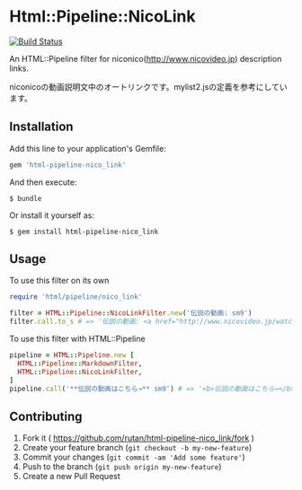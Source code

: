 # Html::Pipeline::NicoLink

[![Build Status](https://travis-ci.org/rutan/html-pipeline-nico_link.svg?branch=master)](https://travis-ci.org/rutan/html-pipeline-nico_link)

An HTML::Pipeline filter for niconico(http://www.nicovideo.jp) description links.

niconicoの動画説明文中のオートリンクです。mylist2.jsの定義を参考にしています。

## Installation

Add this line to your application's Gemfile:

```ruby
gem 'html-pipeline-nico_link'
```

And then execute:

    $ bundle

Or install it yourself as:

    $ gem install html-pipeline-nico_link

## Usage

To use this filter on its own

```ruby
require 'html/pipeline/nico_link'

filter = HTML::Pipeline::NicoLinkFilter.new('伝説の動画: sm9')
filter.call.to_s # => '伝説の動画: <a href="http://www.nicovideo.jp/watch/sm9">sm9</a>'
```

To use this filter with HTML::Pipeline

```ruby
pipeline = HTML::Pipeline.new [
  HTML::Pipeline::MarkdownFilter,
  HTML::Pipeline::NicoLinkFilter,
]
pipeline.call('**伝説の動画はこちら→** sm9') # => '<b>伝説の動画はこちら→</b> <a href="http://www.nicovideo.jp/watch/sm9">sm9</a>'
```

## Contributing

1. Fork it ( https://github.com/rutan/html-pipeline-nico_link/fork )
2. Create your feature branch (`git checkout -b my-new-feature`)
3. Commit your changes (`git commit -am 'Add some feature'`)
4. Push to the branch (`git push origin my-new-feature`)
5. Create a new Pull Request
